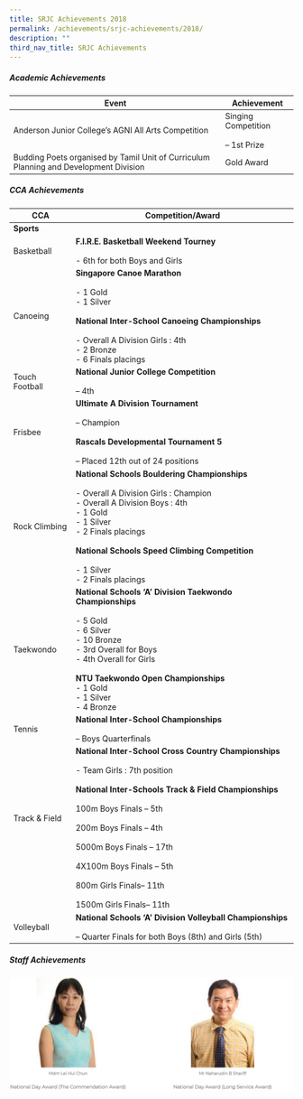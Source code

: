 ```yaml
---
title: SRJC Achievements 2018
permalink: /achievements/srjc-achievements/2018/
description: ""
third_nav_title: SRJC Achievements
---
```

##### **Academic Achievements**

| **Event** | **Achievement** |
|---|---|
| Anderson Junior College’s AGNI All Arts Competition | Singing Competition<br><br>– 1st Prize |
| Budding Poets organised by Tamil Unit of Curriculum Planning and Development Division | Gold Award |


##### **CCA Achievements**


| **CCA** | **Competition/Award** |
|---|---|
| **Sports** |  |
| Basketball | **F.I.R.E. Basketball Weekend Tourney**<br><br>- 6th for both Boys and Girls |
| Canoeing | **Singapore Canoe Marathon**<br><br>- 1 Gold<br>- 1 Silver<br><br>**National Inter-School Canoeing Championships**<br><br>-     Overall  A Division Girls : 4th<br>-     2 Bronze<br>-     6 Finals placings |
| Touch Football | **National Junior College Competition**<br><br>– 4th |
| Frisbee | **Ultimate A Division Tournament**  <br><br>–  Champion<br><br>**Rascals Developmental Tournament 5**<br><br>–  Placed 12th out of 24 positions |
| Rock Climbing | **National Schools Bouldering Championships**<br><br>- Overall A Division Girls : Champion<br>- Overall A Division Boys : 4th<br>- 1 Gold<br>- 1 Silver<br>- 2 Finals placings<br><br>**National Schools Speed Climbing Competition**<br><br>- 1 Silver<br>- 2 Finals placings |
| Taekwondo | **National Schools ‘A’ Division Taekwondo Championships**<br><br>-     5 Gold<br>-     6 Silver<br>-     10 Bronze<br>-     3rd Overall for Boys<br>-     4th  Overall for Girls<br><br>**NTU Taekwondo Open Championships**<br>-     1 Gold<br>-     1 Silver<br>-     4 Bronze |
| Tennis | **National Inter-School Championships**<br><br>– Boys Quarterfinals |
| Track & Field<br><br> <br>  | **National Inter-School Cross Country Championships**<br><br>- Team Girls : 7th position<br><br>**National Inter-Schools Track & Field Championships**<br><br>100m Boys Finals – 5th<br><br>200m Boys Finals – 4th<br><br>5000m Boys Finals – 17th<br><br>4X100m Boys Finals – 5th<br><br>800m Girls Finals– 11th<br><br>1500m Girls Finals– 11th |
| Volleyball | **National Schools ‘A’ Division Volleyball Championships**<br><br>– Quarter Finals for both Boys (8th) and Girls (5th) |

##### **Staff Achievements**

![](/images/SRJC%20Achievement.jpg)